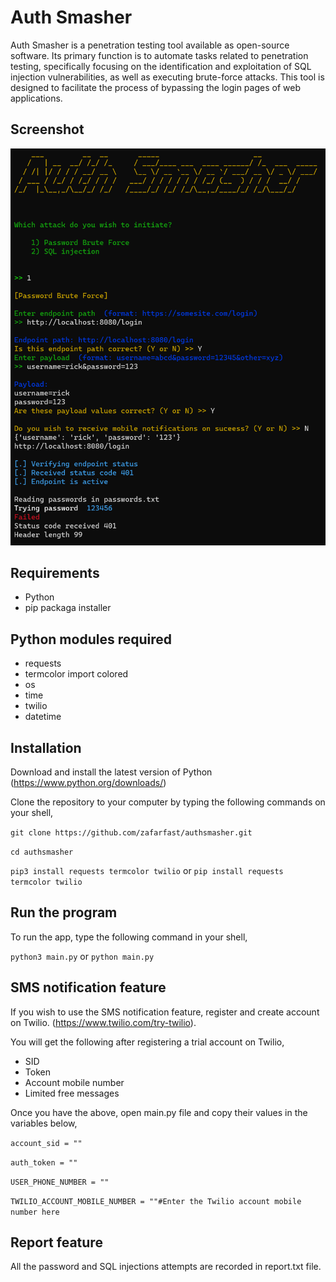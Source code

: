 # Auth Smasher

Auth Smasher is a penetration testing tool available as open-source software. Its primary function is to automate tasks related to penetration testing, specifically focusing on the identification and exploitation of SQL injection vulnerabilities, as well as executing brute-force attacks. This tool is designed to facilitate the process of bypassing the login pages of web applications.

## Screenshot

![authsmasher-banner](/images/screenshot.png)

## Requirements

* Python
* pip packaga installer

## Python modules required

* requests
* termcolor import colored
* os
* time
* twilio
* datetime

## Installation

Download and install the latest version of Python (https://www.python.org/downloads/)

Clone the repository to your computer by typing the following commands on your shell,

`git clone https://github.com/zafarfast/authsmasher.git`

`cd authsmasher`

`pip3 install requests termcolor twilio` or `pip install requests termcolor twilio`

## Run the program

To run the app, type the following command in your shell,

`python3 main.py` or `python main.py`

## SMS notification feature

If you wish to use the SMS notification feature, register and create account on Twilio. (https://www.twilio.com/try-twilio). 

You will get the following after registering a trial account on Twilio,

* SID
* Token
* Account mobile number
* Limited free messages

Once you have the above, open main.py file and copy their values in the variables below,

`account_sid = "" `

`auth_token = "" `

`USER_PHONE_NUMBER = ""`

`TWILIO_ACCOUNT_MOBILE_NUMBER = ""#Enter the Twilio account mobile number here`

## Report feature

All the password and SQL injections attempts are recorded in report.txt file.
